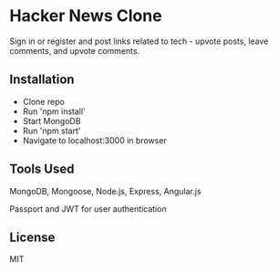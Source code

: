 # Hacker News Clone
Sign in or register and post links related to tech - upvote posts, leave comments, and upvote comments.

## Installation
* Clone repo
* Run 'npm install'
* Start MongoDB
* Run 'npm start'
* Navigate to localhost:3000 in browser

## Tools Used
MongoDB, Mongoose, Node.js, Express, Angular.js

Passport and JWT for user authentication

## License
MIT

